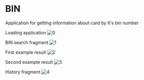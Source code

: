 # BIN
Application for getting information about card by it's bin number

Loading application
![0](https://user-images.githubusercontent.com/89022442/212792781-685bba94-e812-4af3-83f9-604fb54c6fb1.png)

BIN search fragment
![1](https://user-images.githubusercontent.com/89022442/212792847-00ad9ad3-a462-43aa-a602-5a133a5d6bbb.png)

First example result
![2](https://user-images.githubusercontent.com/89022442/212792893-254f48ad-439f-4364-a011-c09d9fd163d1.png)

Second example result
![3](https://user-images.githubusercontent.com/89022442/212792905-124c97cf-7bae-4491-a7db-35f058d13fff.png)

History fragment
![4](https://user-images.githubusercontent.com/89022442/212792942-feb4e10f-fc52-4d0e-ae34-68fb8a9764f8.png)
